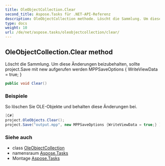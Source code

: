 ```yaml
---
title: OleObjectCollection.Clear
second_title: Aspose.Tasks für .NET-API-Referenz
description: OleObjectCollection methode. Löscht die Sammlung. Um diese Änderungen beizubehalten sollte project.Save mit new aufgerufen werden MPPSaveOptions  WriteViewData  true 
type: docs
weight: 10
url: /de/net/aspose.tasks/oleobjectcollection/clear/
---
```

## OleObjectCollection.Clear method

Löscht die Sammlung. Um diese Änderungen beizubehalten, sollte project.Save mit new aufgerufen werden MPPSaveOptions { WriteViewData = true; }

```csharp
public void Clear()
```

### Beispiele

So löschen Sie OLE-Objekte und behalten diese Änderungen bei.

```csharp
[C#]
project.OleObjects.Clear();
project.Save("output.mpp", new MPPSaveOptions {WriteViewData = true;} )
```

### Siehe auch

* class [OleObjectCollection](../)
* namensraum [Aspose.Tasks](../../oleobjectcollection/)
* Montage [Aspose.Tasks](../../../)


